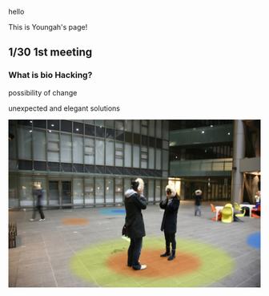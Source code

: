 hello

This is Youngah's page!

## 1/30 1st meeting
### What is bio Hacking?

possibility of change

unexpected and elegant solutions

![Test Image](image/_tt0_2_s.jpg)

